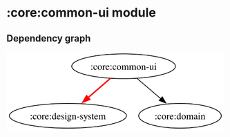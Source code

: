 # :core:common-ui module
## Dependency graph
![Dependency graph](../../docs/images/graphs/dep_graph_core_common_ui.svg)

